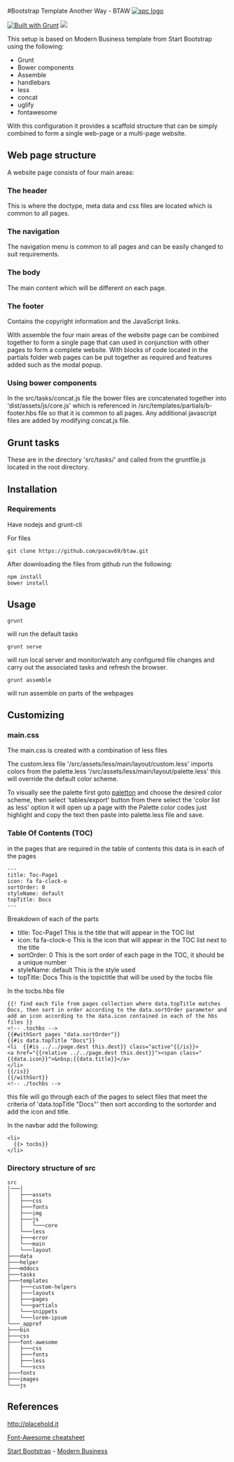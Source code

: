 #Bootstrap Template Another Way - BTAW
[![spc logo](https://cldup.com/I-R7eDB7Q0.png)](http://www,silverpcgroup.com "silverpcgroup")


[![Built with Grunt](https://cdn.gruntjs.com/builtwith.png)](http://gruntjs.com/)
![](https://travis-ci.org/pacav69/btaw.svg?branch=master)

This setup is based on Modern Business template from Start Bootstrap using the following:

- Grunt
- Bower components
- Assemble
- handlebars
- less
- concat
- uglify
- fontawesome

With this configuration it provides a scaffold structure that can be simply combined to form a single web-page or a multi-page website.

## Web page structure
A website page consists of four main areas:

### The header
This is where the doctype, meta data and css files are located which is common to all pages.

### The navigation
The navigation menu is common to all pages and can be easily changed to suit requirements.

### The body
The main content which will be different on each page.

### The footer
Contains the copyright information and the JavaScript links.

With assemble the four main areas of the website page can be combined together to form a single page that can used in conjunction with other pages to form a complete website.
With blocks of code located in the partials folder web pages can be put together as required and features added such as the modal popup.

### Using bower components
In the src/tasks/concat.js file
the bower files are concatenated together into 'dist/assets/js/core.js'
which is referenced in /src/templates/partials/b-footer.hbs file so that it is common to all pages.
Any additional javascript files are added by modifying concat.js file.

## Grunt tasks
These are in the directory 'src/tasks/' and called from the gruntfile.js located in the root directory.

## Installation

### Requirements
Have nodejs and grunt-cli

For files 

	git clone https://github.com/pacav69/btaw.git

After downloading the files from github run the following:

	npm install
	bower install

## Usage

	grunt
will run the default tasks


	grunt serve

will run local server and monitor/watch any configured file changes and carry out the associated tasks and refresh the browser.

    grunt assemble

will run assemble on parts of the webpages 

## Customizing

### main.css
The main.css is created with a combination of less files 

The custom.less file '/src/assets/less/main/layout/custom.less'
imports colors from the palette.less '/src/assets/less/main/layout/palette.less' this will override the default color scheme.

To visually see the palette first goto [paletton](http://paletton.com) and choose the desired color scheme, then select 'tables/export' button from there select the 'color list as less' option  it will open up a page with the Palette color codes just highlight and copy the text then paste into palette.less file and save.

### Table Of Contents (TOC)

in the pages that are required in the table of contents this data is in each of the pages

    ---
    title: Toc-Page1
    icon: fa fa-clock-o
    sortOrder: 0
    styleName: default
    topTitle: Docs
    ---

Breakdown of each of the parts

- title: Toc-Page1 This is the title that will appear in the TOC list
- icon: fa fa-clock-o This is the icon that will appear in the TOC list next to the title
- sortOrder: 0 This is the sort order of each page in the TOC, it should be a  unique number
- styleName: default This is the style used
- topTitle: Docs This is the topictitle that will be used by the tocbs file


In the tocbs.hbs file

    {{! find each file from pages collection where data.topTitle matches Docs, then sort in order according to the data.sortOrder parameter and add an icon according to the data.icon contained in each of the hbs files }}
    <!-- .tochbs -->
    {{#withSort pages "data.sortOrder"}}
    {{#is data.topTitle "Docs"}}
    <li  {{#is ../../page.dest this.dest}} class="active"{{/is}}>
    <a href="{{relative ../../page.dest this.dest}}"><span class="{{data.icon}}">&nbsp;{{data.title}}</a>
    </li>
    {{/is}}
    {{/withSort}}
    <!-- ./tochbs -->

this file will go through each of the pages to select files that meet the criteria of 'data.topTitle "Docs"' then sort according to the sortorder and add the icon and title.

In the navbar add the following:

    <li>
      {{> tocbs}}
    </li>
    
### Directory structure of src


	src
	│───│
    │   ├───assets
    │   ├───css
    │   ├───fonts
    │   ├───img
    │   ├───js
    │   │   └───core
    │   └───less
    │   ├───error
    │   └───main
    │   └───layout
    ├───data
    ├───helper
    ├───mddocs
    ├───tasks
    ├───templates
    │   ├───custom-helpers
    │   ├───layouts
    │   ├───pages
    │   └───partials
    │   └───snippets
    │   └───lorem-ipsum
    └───_appref
    ├───bin
    ├───css
    ├───font-awesome
    │   ├───css
    │   ├───fonts
    │   ├───less
    │   └───scss
    ├───fonts
    ├───images
    └───js

## References

http://placehold.it

[Font-Awesome cheatsheet](http://fortawesome.github.io/Font-Awesome/cheatsheet/ "Font-Awesome cheatsheet")


[Start Bootstrap](http://startbootstrap.com/) - [Modern Business](http://startbootstrap.com/template-overviews/modern-business/)